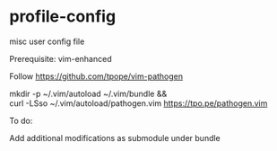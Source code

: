 # profile-config
misc user config file

Prerequisite: 
vim-enhanced

Follow https://github.com/tpope/vim-pathogen

mkdir -p ~/.vim/autoload ~/.vim/bundle && \
curl -LSso ~/.vim/autoload/pathogen.vim https://tpo.pe/pathogen.vim


To do:

Add additional modifications as submodule under bundle
